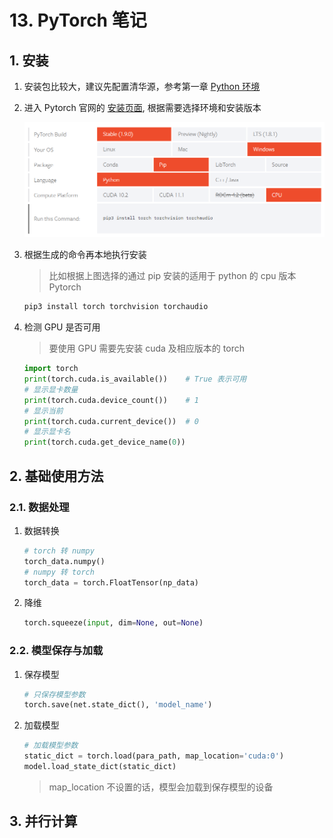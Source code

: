 # 13. PyTorch 笔记

## 1. 安装

1. 安装包比较大，建议先配置清华源，参考第一章 [Python 环境](Python-01-环境。html)
2. 进入 Pytorch 官网的 [安装页面](https://pytorch.org/get-started/locally/), 根据需要选择环境和安装版本

    ![图 1](../images/2021-06-26_92.png)  

3. 根据生成的命令再本地执行安装

   > 比如根据上图选择的通过 pip 安装的适用于 python 的 cpu 版本 Pytorch

    ```bash
    pip3 install torch torchvision torchaudio
    ```

4. 检测 GPU 是否可用

    > 要使用 GPU 需要先安装 cuda 及相应版本的 torch

    ```python
    import torch
    print(torch.cuda.is_available())    # True 表示可用
    # 显示显卡数量
    print(torch.cuda.device_count())    # 1
    # 显示当前
    print(torch.cuda.current_device())  # 0
    # 显示显卡名
    print(torch.cuda.get_device_name(0))
    ```

## 2. 基础使用方法

### 2.1. 数据处理

1. 数据转换

    ```python
    # torch 转 numpy
    torch_data.numpy()
    # numpy 转 torch
    torch_data = torch.FloatTensor(np_data)
    ```

2. 降维

    ```python
    torch.squeeze(input, dim=None, out=None)
    ```

### 2.2. 模型保存与加载

1. 保存模型

    ```python
    # 只保存模型参数
    torch.save(net.state_dict(), 'model_name')
    ```

2. 加载模型

    ```python
    # 加载模型参数
    static_dict = torch.load(para_path, map_location='cuda:0')
    model.load_state_dict(static_dict)
    ```

    > map_location 不设置的话，模型会加载到保存模型的设备

## 3. 并行计算
